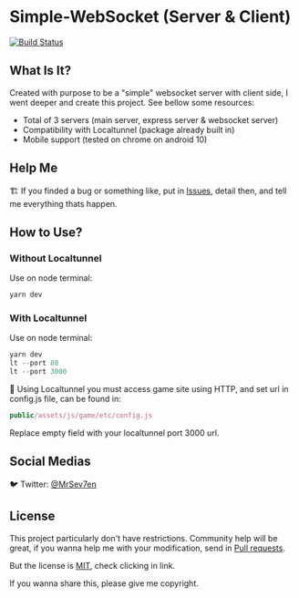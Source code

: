 # Simple-WebSocket (Server & Client)

[![Build Status](https://travis-ci.org/joemccann/dillinger.svg?branch=master)](https://github.com/MrSev7en/Simple-WebSocket)

## What Is It?
Created with purpose to be a "simple" websocket server with client side, I went deeper and create this project.
See bellow some resources:

- Total of 3 servers (main server, express server & websocket server)
- Compatibility with Localtunnel (package already built in)
- Mobile support (tested on chrome on android 10)

## Help Me
🏗️ If you finded a bug or something like, put in [Issues](https://github.com/MrSev7en/Simple-WebSocket/issues), detail then, and tell me everything thats happen.

## How to Use?

### Without Localtunnel
Use on node terminal:

```javascript
yarn dev
```

### With Localtunnel
Use on node terminal:

```javascript
yarn dev
lt --port 80
lt --port 3000
```

🚧 Using Localtunnel you must access game site using HTTP, and set url in config.js file, can be found in:

```javascript
public/assets/js/game/etc/config.js
```

Replace empty field with your localtunnel port 3000 url.

## Social Medias
🐦 Twitter: [@MrSev7en](https://twitter.com/MrSev7en/)

## License
This project particularly don't have restrictions. Community help will be great, if you wanna help me with your modification, send in [Pull requests](https://github.com/MrSev7en/Simple-WebSocket/pulls).

But the license is [MIT](https://github.com/MrSev7en/Simple-WebSocket/blob/master/LICENSE), check clicking in link.

If you wanna share this, please give me copyright.
